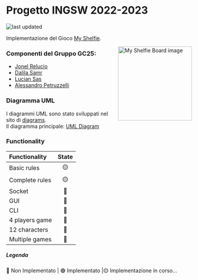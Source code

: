 
# Progetto INGSW 2022-2023
![last updated](https://img.shields.io/factorio-mod-portal/last-updated/qweqwe)

Implementazione del Gioco [My Shelfie](https://www.craniocreations.it/prodotto/my-shelfie/).

<img src="src/main/resources/Publisher material/Box noshadow 280x280.png" align="right" width="200" alt="My Shelfie Board image">

### Componenti del Gruppo GC25:
- [Jonel Relucio](https://github.com/jonelrelucio)
- [Dalila Samr](https://github.com/DalilaPolimi)
- [Lucian Sas](https://github.com/LucianSasPolimi) 
- [Alessandro Petruzzelli](https://github.com/AlessandroPetruzzelli) 

### Diagramma UML
I diagrammi UML sono stato sviluppati nel sito di [diagrams](https://www.diagrams.net/).  
Il diagramma principale: [UML Diagram](src/main/umlDiagram/myShelfieUmlDiagram.png)

### Functionality
| Functionality    |                       State                        |
|:-----------------|:--------------------------------------------------:|
| Basic rules      | 🟡 |
| Complete rules   | 🟡 |
| Socket           | 🔴 |
| GUI              | 🔴 |
| CLI              | 🔴 |
| 4 players game   | 🔴 |
| 12 characters    | 🔴 |
| Multiple games   | 🔴 |

##### Legenda
🔴 Non Implementato | 🟢 Implementato |🟡 Implementazione in corso...



